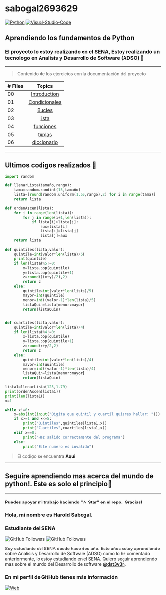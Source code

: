 # sabogal2693629

[![Python](https://img.shields.io/badge/Python-1.11.3+-802DBF?style=for-the-badge&logo=python&logoColor=802DBF&labelColor=black)](https://www.python.org/)
[![Visual-Studio-Code](https://img.shields.io/badge/visual_studio_code-1.78+-802DBF?style=for-the-badge&logo=visual-studio-code&logoColor=802DBF&labelColor=black)](https://code.visualstudio.com/)

## Aprendiendo los fundamentos de Python

### El proyecto lo estoy realizando en el SENA, Estoy realizando un tecnologo en Analisis y Desarrollo de Software (ADSO) :purple_heart: 

--------

>Contenido de los ejercicios con la documentación del proyecto


|# Files | Topics                                                    |
|------|:---------------------------------------------------------:|
| 00  |  [Introduction](./intro/intro1.py)||
| 01  |  [Condicionales](./condicionales)|
| 02  |  [Bucles](./bucles)
| 03  |  [lista](./lista)|
| 04  |  [funciones](./funciones)|
| 05  |  [tuplas](./tuplas)|
| 06  |  [diccionario](./diccionario)|

--------
## **Ultimos codigos realizados** :purple_heart:

```python
import random

def llenarLista(tamaño,rango):
    tama=random.randint(15,tamaño)
    lista=[round(random.uniform(1.50,rango),2) for i in range(tama)]   
    return lista

def ordenAscen(lista):
    for i in range(len(lista)):
        for j in range(i+1,len(lista)):
            if lista[i]>lista[j]:
                aux=lista[i]
                lista[i]=lista[j]
                lista[j]=aux 
    return lista
        
def quintiles(lista,valor):
    quintile=int(valor*len(lista)/5)
    print(quintile) 
    if len(lista)%5!=0:
        x=lista.pop(quintile)
        y=lista.pop(quintile+1)
        z=round(((x+y)/2),2)
        return z
    else:
        quintile=int(valor*len(lista)/5)
        mayor=int(quintile)
        menor=int((valor-1)*len(lista)/5)
        listaQuin=lista[menor:mayor]
        return(listaQuin)

    
def cuartiles(lista,valor):
    quintile=int(valor*len(lista)/4) 
    if len(lista)%4!=0:
        x=lista.pop(quintile)
        y=lista.pop(quintile+1)
        z=round(x+y/2,2)
        return z
    else:
        quintile=int(valor*len(lista)/4)
        mayor=int(quintile)
        menor=int((valor-1)*len(lista)/4)
        listaQuin=lista[menor:mayor]
        return(listaQuin)

lista1=llenarLista(125,1.79)
print(ordenAscen(lista1))
print(len(lista1))
x=1

while x!=0:
    x=abs(int(input("Digita que quintil y cuartil quieres hallar: ")))
    if x>=1 and x<=5:
        print("Quintiles",quintiles(lista1,x))
        print("Cuartiles",cuartiles(lista1,x))
    elif x==0:
        print("Haz salido correctamente del programa")
    else:
        print("Este numero es invalido")
```
>El codigo se encuentra **[Aqui](./funciones/funcion7.py)**

------
## Seguire aprendiendo mas acerca del mundo de **python!**. Este es solo el principio:purple_heart:

--------
#### Puedes apoyar mi trabajo haciendo "☆ Star" en el repo. ¡Gracias!

 ### Hola, mi nombre es Harold Sabogal.
### Estudiante del SENA

![GitHub Followers](https://img.shields.io/github/followers/dst3v3n?style=social)
![GitHub Followers](https://img.shields.io/github/stars/dst3v3n?style=social)

Soy estudiante del SENA desde hace dos año. Este años estoy aprendiendo sobre Analisis y Desarrollo de Software (ADSO) como lo he comentado anteriormente, lo estoy estudiando en el SENA. Quiero seguir aprendiendo mas sobre el mundo del Desarrollo de software **[@dst3v3n](https://github.com/dst3v3n)**.

### En mi perfil de GitHub tienes más información

[![Web](https://img.shields.io/badge/Guthub-dst3v3n-802DBF?style=for-the-badge&logo=github&logoColor=802DBF&labelColor=black)](https://github.com/dst3v3n)
